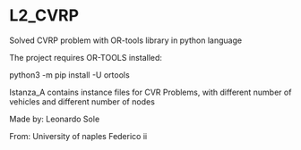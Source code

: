 # L2_CVRP
Solved CVRP problem with OR-tools library in python language

The project requires OR-TOOLS installed:

python3 -m pip install -U ortools

Istanza_A contains instance files for CVR Problems, with different number of vehicles and different number of nodes

Made by: 
Leonardo Sole

From: University of naples Federico ii
